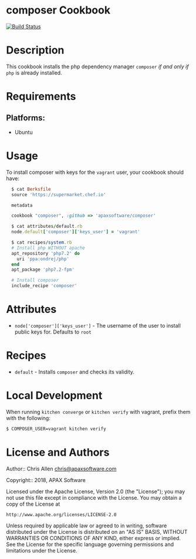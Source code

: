 # composer Cookbook

[![Build Status](https://travis-ci.com/apaxsoftware/composer.svg?branch=master)](https://travis-ci.com/apaxsoftware/composer)

Description
===========

This cookbook installs the php dependency manager `composer` _if and only if_ `php` is already installed.

Requirements
============

## Platforms:

* Ubuntu

Usage
=====

To install composer with keys for the `vagrant` user, your cookbook should have:

```ruby
  $ cat Berksfile
  source 'https://supermarket.chef.io'

  metadata

  cookbook "composer", :github => 'apaxsoftware/composer'
```

```ruby
  $ cat attributes/default.rb
  node.default['composer']['keys_user'] = 'vagrant'
```

```ruby
  $ cat recipes/system.rb
  # Install php WITHOUT apache
  apt_repository 'php7.2' do
    uri 'ppa:ondrej/php'
  end
  apt_package 'php7.2-fpm'

  # Install composer
  include_recipe 'composer'
```

Attributes
==========

* `node['composer']['keys_user']` - The username of the user to install public keys for. Defaults to `root`

Recipes
=======

* `default` - Installs `composer` and checks its validity.

# Local Development

When running `kitchen converge` or `kitchen verify` with vagrant, prefix them with the following:

```bash
$ COMPOSER_USER=vagrant kitchen verify
```

License and Authors
===================

Author:: Chris Allen <chris@apaxsoftware.com>

  Copyright:: 2018, APAX Software

  Licensed under the Apache License, Version 2.0 (the "License");
  you may not use this file except in compliance with the License.
  You may obtain a copy of the License at

    http://www.apache.org/licenses/LICENSE-2.0

  Unless required by applicable law or agreed to in writing, software
  distributed under the License is distributed on an "AS IS" BASIS,
  WITHOUT WARRANTIES OR CONDITIONS OF ANY KIND, either express or implied.
  See the License for the specific language governing permissions and
  limitations under the License.
